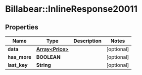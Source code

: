 # Billabear::InlineResponse20011

## Properties
Name | Type | Description | Notes
------------ | ------------- | ------------- | -------------
**data** | [**Array&lt;Price&gt;**](Price.md) |  | [optional] 
**has_more** | **BOOLEAN** |  | [optional] 
**last_key** | **String** |  | [optional] 

